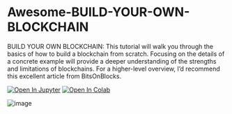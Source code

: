 # Awesome-BUILD-YOUR-OWN-BLOCKCHAIN
BUILD YOUR OWN BLOCKCHAIN: This tutorial will walk you through the basics of how to build a blockchain from scratch. Focusing on the details of a concrete example will provide a deeper understanding of the strengths and limitations of blockchains. For a higher-level overview, I’d recommend this excellent article from BitsOnBlocks.

[![Open In Jupyter](https://img.shields.io/badge/Open%20in-Jupyter-orange?logo=jupyter)](notebooks/BuildYourOwnBlockchain.ipynb)
[![Open In Colab](https://colab.research.google.com/assets/colab-badge.svg)](https://colab.research.google.com/drive/1gSwzYTeqoMmNj8EXYybt41T76UC72CaE)

![image](https://github.com/mejbass/Awesome-BUILD-YOUR-OWN-BLOCKCHAIN/assets/130122304/1e965455-69c2-4499-b5f1-a3d5782a1ec9)
